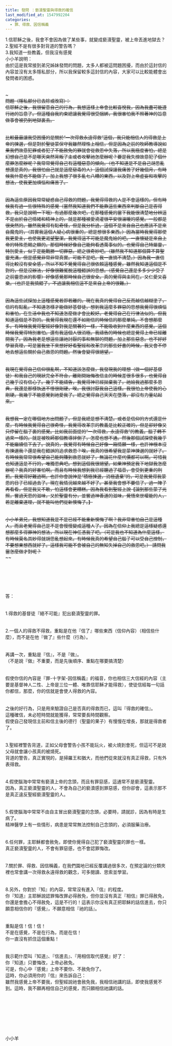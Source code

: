 ```yaml
---
title: 發問 ：褻瀆聖靈與得救的確信
last_modified_at: 1547992204
categories:
  - 罪、得救、因信稱義
---
```


1.信耶穌之後，我會不會因為做了某些事，就變成褻瀆聖靈，被上帝丟進地獄去？<br>2.聖經不是有很多對背道的警告嗎？<br>3.我知道一些教義，但我沒有感覺<br><!--more-->小小羊說明：<br>由於這是我常接到弟兄姊妹發問的問題，太多人都被這問題困擾，而由於這封信的內容並沒有太多隱私部分，所以我保留較多這封信的內容，大家可以比較能體會出發問者的困惑。<br><br><br>~~~~~~~~~~~~~~~~~~~~~~~<br>問題（隱私部分已去除或改寫）：<br>信耶穌之後，我很留意自己的行為，我想這樣上帝會比較喜悅我，因為我盡可能遵行祂的旨意了。但這種自我約束總讓我覺得很受捆綁，我很害怕我不照著神的旨意做事會被扔到地獄裏去。<br><br><br>比較最最讓我受困擾的是關於“一次得救永遠得救”這個，我只能相信人的得救是上帝的揀選，但是對於聖徒蒙保守我雖然理性上相信，但是因為之前的牧師教導說如果我們故意犯罪或者犯了不能赦免的罪就會從救恩中失落，所以我極度害怕，總是幻想自己是不是哪天突然背叛了主或者攻擊祂怎麼辦呢？要是我失控故意犯了個什麼罪怎麼辦呢？我常常覺得自己有這種惡意的傾向。（也不知道是不是自己胡思亂想還是真的，我很怕自己就是這麼惡毒的人）這個試探讓我痛苦了好幾個月，有時候我什麼也不能做了，加上我想了很多亂七八糟的東西，以及對上帝虛妄和攻擊的想法，使我更加煩惱和痛苦了。<br><br><br>因為這些原因我常常疑惑自己得救的問題，我覺得得救的人是不會這樣的。但有時候我有過一些很特殊的感覺（當然我知道我們不能靠這些東西來判斷自己是否得救，我只是說明一下哦）有過那麼幾次吧，在那種感覺的當下我能很清楚地分辨這不是出於自己情緒和精神上的，就是那種被愛澆灌很平安很溫暖的感覺。一般都是很突然的。雖然我覺得有點奇怪，但是我分析過，這個不是來自自己也應該不是來自魔鬼的，（其實我這個人疑心病很重的，總是想很多東西。）因為當時我覺得那使我更愛主，也使我更渴望聖潔。我覺得這不可能是魔鬼給的吧。一直懷疑是來自上帝的特殊恩賜之類的。那個時候好像自己能夠看透萬事似的。也覺得自己特屬靈，特別愛主，似乎是能戰勝一切罪惡。總之很奇妙吧。（雖然我不知道那個算不算聖靈充滿，但是感覺非常非常真實。可能不是吧。我一直搞不清楚。）因為我一直信得比較沒有安全感，所以不知不覺覺得自己很依賴這種感覺，雖然我知道這個是不對的，但是沒辦法，好像很難擺脫這種錯誤的思想。（感覺自己還是多多少少受了之前靈恩派的影響）好像感覺那時候自己很安全。真的覺得與主同在。又仁愛又喜樂。（也許是我搞錯了，不過讓我相信這不是來自上帝的很難。）<br><br><br>因為這些試探加上這種感覺若即若離的。現在我真的覺得自己反而越信越糊塗了，信的有點亂。不知道怎樣才能做好基督徒，想到我這麼多罪惡的思想我覺得很煩惱和害怕，在生活中我也不知道怎麼做才會比較好。老覺得自己在行律法似的。但我知道這個是不對的。我覺得我現在還不如剛信的時候信的那麼單純。不會想那麼多。有時候我覺得聖經好像對我是關著的一樣，不能吸收到什麼東西的感覺。這個時候我覺得特別害怕。還有我這個人很消極。我禱告的時候也總是覺得上帝已經離開我了。因為我老是想這些讓祂討厭的事和無聊的問題，加上那些惡念。也不好好學習真理，可是當我坐下來想好好看聖經和改革宗的那些好書的時候，我又會不停地去想這些關於自己救恩的問題。然後會變得很絕望。<br><br><br>我現在覺得自己信仰很亂啊，不知道該怎麼做，我發現我的理想（做一個好基督徒）和我自己的現狀完全不符合，離剛開始悔改信主的時候差很多很多，也覺得自己幾乎沒有信心了。幾乎不能禱告，我覺得神已經拋棄我了，祂給我過那麼多恩典，我還是那樣執迷不悟很剛硬，唉。我很討厭我自己這樣。我很怕上帝使我的心剛硬。我幾乎不能感覺到祂愛我了。總之覺得自己天天在墮落，卻沒有力量站起來。<br><br><br>我想我一定在哪個地方出問題了，但是我總是想不清楚。或者是信仰的方式還是什麼，有時候我覺得自己很奇怪，我覺得改革宗的教義是比較正確的，但是卻好像又只停留在腦子裏的感覺。比如我前面提的“一次得救，永遠得救”的教義。腦子轉不過來一樣的。就是被牧師那個教導絆倒了，怎麼也想不通。然後那個試探使我幾乎不能繼續信下去了。說真的，我覺得有時候自己好像一廂情願一樣，也許神根本沒有揀選我？還是我在錯誤的追求救恩？唉，我真的很希望我是蒙神揀選的就好了。有時候我常常很希望自己能夠賺到救恩就好了，無論花什麼代價都可以啊。可惜我也知道這是不行的，唯獨恩典吧。想到這個我很絕望。如果神預定我下地獄我怎麼辦呢？我真的好害怕啊。而且有時候我想到我已經聽過了福音，會受到更重的刑罰。我覺得好難過啊。也許你會說神是“積極揀選，消極遺棄”的，可是我覺得我蒙恩的日子已經過去了。現在我情況越來越不好了。甚至我會想不要信了，過一陣子再看看，但是我又不敢，怕這樣會更糟糕。因為我看到聖經上說【論到那些蒙了光照，嘗過天恩的滋味，又於聖靈有分，並嘗過神善道的滋味，覺悟來世權能的人，若是離棄道理，就不能叫他們從新懊悔了。】<br><br><br>小小羊弟兄，我想知道我是不是已經不能重新懊悔了啊？我非常害怕自己是這種人，而且老覺得自己是不是會慢慢變成這種人了。因為在信仰上我總是這樣疑惑還想那麼多得罪神的想法，所以現在神任憑我了吧。（可是我也不知道為什麼這樣，有時候莫名其妙得就胡思亂想起來。有時候我真的希望自己腦子可以受自己控制，不要想東想西就好了。這樣我可能不會被自己的無知失掉自己的救恩吧。） 請問我當怎麼做才對呢？ <br>~~~~~~~~~~~~~~~~~~~~~~~~<br><br><br><br><br><br><br>答：<br><br> <br>1.得救的基督徒『絕不可能』犯出褻瀆聖靈的罪。<br><br> <br>2.一個人的得救不得救，重點是在他『信了』哪些東西（信仰內容）（相信些什麼），而不是在他『做了』些什麼（行為）。<br><br><br>再講一次，重點是『信』，不是『做』。<br>（不是說『做』不重要，而是先後順序、重點在哪要搞清楚）<br><br><br>假使你信的內容是『罪-十字架-因信稱義』的福音，你也相信三大信經的內容（主要是基督神人二性、上帝是三位一體、唯靠信耶穌才能得救），使徒信經每一句話你都信，那麼，你的信就是會使人得救的內容。<br> <br><br>之後的好行為，只是用來驗證自己是否真的得救而已，這叫『得救的確信』。<br>這種確信，未必短時間就能獲得，常常要長時間觀察。<br>假使自己發現信主前和信主後的德行（聖靈的果子）有慢慢在增長，那就是得救者了。<br> <br><br>3.聖經裡警告背道，正如父母會警告小孩不能玩火，被火燒到會死，但這可不是說父母就會讓小孩真的被燒死。<br>背道的警告，真正實現的，是掃羅王和猶大，而他們從來就沒有真正得救，只有外表得救。<br> <br><br>4.假使腦海中常常有褻瀆上帝的念頭，而且有罪惡感，這通常不是褻瀆聖靈。<br>因為，真正褻瀆聖靈的人，不會為自己的褻瀆感到罪惡感，但你卻會，這表示那不是真正違反聖經褻瀆聖靈的人。<br> <br><br>5.假使腦海中常常不由自主冒出褻瀆聖靈的念頭，必要時，請就診，因為有時是生病了。<br>精神醫學上有一些情形，病患是常常無法控制自己念頭的，必須服藥治療。<br> <br><br>6.任何罪，主耶穌都會赦免，即使你覺得自己犯了褻瀆聖靈的罪也一樣。<br>真正褻瀆聖靈的人，不會有罪惡感，也不會認罪悔改。<br> <br> <br>7.關於罪、得救、因信稱義，在我們園地已經反覆講過很多次，在預定論的分類夾裡也常會講一次得救永遠得救的觀念，可多閱讀、思索並學習。<br> <br><br>8.另外，你對於『知』的內容，常常沒有進入『信』的程度。<br>你『知道』主耶穌說認罪悔改罪必得赦免，但你並沒有真正『相信』罪已得赦免，你還是會擔心不得赦免，這是不行的！這表示你沒有真正把耶穌的話信進去，你只願意相信你的『感覺』，不願意相信『祂的話』。<br> <br><br>重點是信！信！信！<br>不是在感覺，不是在行為，而是在信！<br>你一直沒有抓住這個重點！<br><br> <br>我示範什麼叫『知道』、『信進去』、『用相信取代感覺』好了：<br>你『知道』只要悔改，上帝必赦免。<br>可是，你心中『感覺』上帝不要你、不赦免你了。 <br>這時，你必須用你的『信』來告訴自己：<br>雖然我感覺上帝不要我，但聖經說祂會赦免我，我相信祂講的話，即使我感覺不到。這時，我不願再相信自己的感覺，而只願相信祂講的話。<br><br><br> <br> <br> <br> <br><br><br>小小羊<br><br><br><br><br><br><br>

